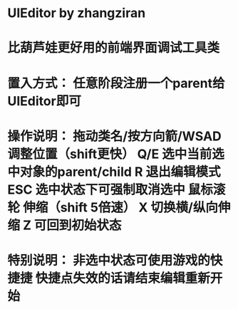 UIEditor by zhangziran
=============================================================

比葫芦娃更好用的前端界面调试工具类
=============================================================

置入方式：
任意阶段注册一个parent给UIEditor即可
=============================================================

操作说明：
拖动类名/按方向箭/WSAD 调整位置（shift更快）
Q/E 选中当前选中对象的parent/child
R 退出编辑模式
ESC 选中状态下可强制取消选中
鼠标滚轮 伸缩（shift 5倍速）
X 切换横/纵向伸缩
Z 可回到初始状态
=============================================================

特别说明：
非选中状态可使用游戏的快捷捷
快捷点失效的话请结束编辑重新开始
=============================================================
